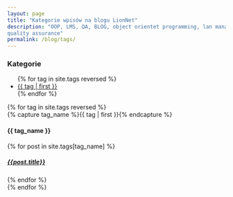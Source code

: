 ```yaml
---
layout: page
title: "Kategorie wpisów na blogu LionNet"
description: "OOP, LMS, QA, BLOG, object orientet programming, lan management system,
quality assurance"
permalink: /blog/tags/
---
```


### Kategorie

<ul class="tag-cloud">
{% for tag in site.tags reversed %}
  <li style="font-size: {{ tag | last | size | times: 100 | divided_by: site.tags.size | plus: 70  }}%">
    <a href="#{{ tag | first | slugize }}">
      {{ tag | first }}
    </a>
  </li>
{% endfor %}
</ul>

<div id="archives">
{% for tag in site.tags reversed %}
  <div class="archive-group">
    {% capture tag_name %}{{ tag | first }}{% endcapture %}
    <h4 id="#{{ tag_name | slugize }}">{{ tag_name }}</h4>
    <a name="{{ tag_name | slugize }}"></a>
    {% for post in site.tags[tag_name] %}
    <article class="archive-item">
      <h5><a href="{{ root_url }}{{ post.url }}">{{post.title}}</a></h5>
    </article>
    {% endfor %}
  </div>
{% endfor %}
</div>